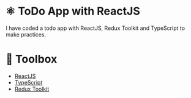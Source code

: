 # ⚛️ ToDo App with ReactJS

I have coded a todo app with ReactJS, Redux Toolkit and TypeScript to make practices. 

# 🧰 Toolbox

<ul style="list-style-type:disc">
   <li><a href="https://reactjs.org">ReactJS</a></li>
   <li><a href="https://www.typescriptlang.org/">TypeScript</a></li>
   <li><a href="https://redux-toolkit.js.org/">Redux Toolkit</a></li>
</ul>